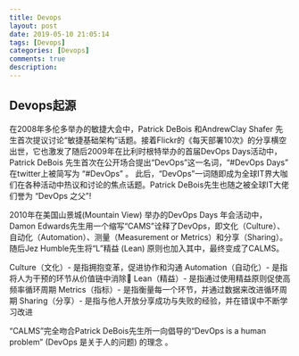 ```yaml
---
title: Devops
layout: post
date: 2019-05-10 21:05:14
tags: [Devops]
categories: [Devops]
comments: true
description: 
---
```

## Devops起源


在2008年多伦多举办的敏捷大会中，Patrick DeBois 和AndrewClay Shafer 先生首次提议讨论“敏捷基础架构”话题。接着Flickr的《每天部署10次》的分享横空出世，它也激发了随后2009年在比利时根特举办的首届DevOps Days活动中，Patrick DeBois 先生首次在公开场合提出“DevOps”这一名词，“#DevOps Days” 在twitter上被简写为 “#DevOps” 。 此后，“DevOps”一词随即成为全球IT界大咖们在各种活动中热议和讨论的焦点话题。Patrick DeBois先生也随之被全球IT大佬们誉为 “DevOps 之父”!
 
2010年在美国山景城(Mountain View) 举办的DevOps Days 年会活动中，Damon Edwards先生用一个缩写“CAMS”诠释了DevOps，即文化（Culture）、自动化（Automation）、测量（Measurement or Metrics）和分享（Sharing）。随后Jez Humble先生将“L”精益 (Lean) 原则也加入其中，最终变成了CALMS。

Culture（文化）- 是指拥抱变革，促进协作和沟通
Automation（自动化）- 是指将人为干预的环节从价值链中消除
Lean（精益）- 是指通过使用精益原则促使高频率循环周期
Metrics（指标）- 是指衡量每一个环节，并通过数据来改进循环周期
Sharing（分享）- 是指与他人开放分享成功与失败的经验，并在错误中不断学习改进

“CALMS”完全吻合Patrick DeBois先生所一向倡导的“DevOps is a human problem” (DevOps 是关于人的问题) 的理念 。
 